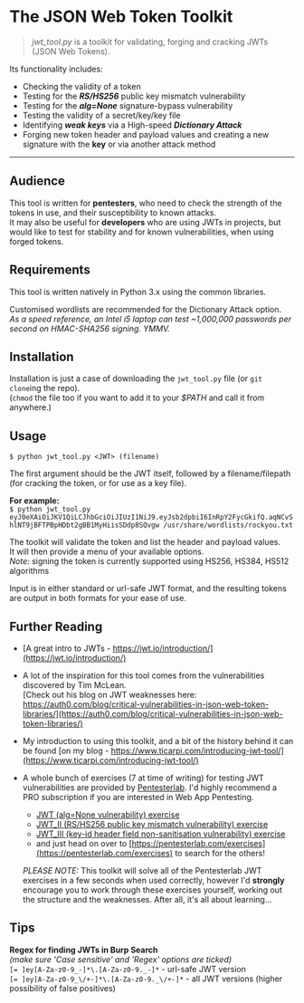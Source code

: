 # The JSON Web Token Toolkit
>*jwt_tool.py* is a toolkit for validating, forging and cracking JWTs (JSON Web Tokens).  


Its functionality includes:
- Checking the validity of a token
- Testing for the ***RS/HS256*** public key mismatch vulnerability
- Testing for the ***alg=None*** signature-bypass vulnerability
- Testing the validity of a secret/key/key file
- Identifying ***weak keys*** via a High-speed ***Dictionary Attack*** 
- Forging new token header and payload values and creating a new signature with the **key** or via another attack method

---

## Audience
This tool is written for **pentesters**, who need to check the strength of the tokens in use, and their susceptibility to known attacks.  
It may also be useful for **developers** who are using JWTs in projects, but would like to test for stability and for known vulnerabilities, when using forged tokens.

## Requirements
This tool is written natively in Python 3.x using the common libraries.

Customised wordlists are recommended for the Dictionary Attack option.  
*As a speed reference, an Intel i5 laptop can test ~1,000,000 passwords per second on HMAC-SHA256 signing. YMMV.*

## Installation
Installation is just a case of downloading the `jwt_tool.py` file (or `git clone`ing the repo).  
(`chmod` the file too if you want to add it to your *$PATH* and call it from anywhere.)

## Usage
`$ python jwt_tool.py <JWT> (filename)`  

The first argument should be the JWT itself, followed by a filename/filepath (for cracking the token, or for use as a key file).  

**For example:**  
`$ python jwt_tool.py eyJ0eXAiOiJKV1QiLCJhbGciOiJIUzI1NiJ9.eyJsb2dpbiI6InRpY2FycGkifQ.aqNCvShlNT9jBFTPBpHDbt2gBB1MyHiisSDdp8SQvgw /usr/share/wordlists/rockyou.txt`  

The toolkit will validate the token and list the header and payload values.  
It will then provide a menu of your available options.  
*Note:* signing the token is currently supported using HS256, HS384, HS512 algorithms

Input is in either standard or url-safe JWT format, and the resulting tokens are output in both formats for your ease of use.


## Further Reading
* [A great intro to JWTs - https://jwt.io/introduction/](https://jwt.io/introduction/)

* A lot of the inspiration for this tool comes from the vulnerabilities discovered by Tim McLean.  
[Check out his blog on JWT weaknesses here: https://auth0.com/blog/critical-vulnerabilities-in-json-web-token-libraries/](https://auth0.com/blog/critical-vulnerabilities-in-json-web-token-libraries/)  

* My introduction to using this toolkit, and a bit of the history behind it can be found [on my blog - https://www.ticarpi.com/introducing-jwt-tool/](https://www.ticarpi.com/introducing-jwt-tool/)

* A whole bunch of exercises (7 at time of writing) for testing JWT vulnerabilities are provided by [Pentesterlab](https://www.pentesterlab.com). I'd highly recommend a PRO subscription if you are interested in Web App Pentesting.  
  * [JWT (alg=None vulnerability) exercise](https://pentesterlab.com/exercises/jwt)  
  * [JWT_II (RS/HS256 public key mismatch vulnerability) exercise](https://pentesterlab.com/exercises/jwt_ii)  
  * [JWT_III (key-id header field non-sanitisation vulnerability) exercise](https://pentesterlab.com/exercises/jwt_iii)  
  * and just head on over to [https://pentesterlab.com/exercises](https://pentesterlab.com/exercises) to search for the others!

  *PLEASE NOTE:* This toolkit will solve all of the Pentesterlab JWT exercises in a few seconds when used correctly, however I'd **strongly** encourage you to work through these exercises yourself, working out the structure and the weaknesses. After all, it's all about learning...

## Tips
**Regex for finding JWTs in Burp Search**  
*(make sure 'Case sensitive' and 'Regex' options are ticked)*  
`[= ]ey[A-Za-z0-9_-]*\.[A-Za-z0-9._-]*` - url-safe JWT version  
`[= ]ey[A-Za-z0-9_\/+-]*\.[A-Za-z0-9._\/+-]*` - all JWT versions (higher possibility of false positives)
